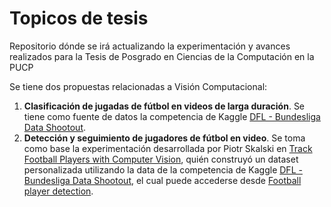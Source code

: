 # Topicos de tesis
Repositorio dónde se irá actualizando la experimentación y avances realizados para la Tesis de Posgrado en Ciencias de la Computación en la PUCP

Se tiene dos propuestas relacionadas a Visión Computacional:

1. **Clasificación de jugadas de fútbol en videos de larga duración**. Se tiene como fuente de datos la competencia de Kaggle [DFL - Bundesliga Data Shootout](https://www.kaggle.com/competitions/dfl-bundesliga-data-shootout).
2. **Detección y seguimiento de jugadores de fútbol en video**. Se toma como base la experimentación desarrollada por Piotr Skalski en [Track Football Players with Computer Vision](https://blog.roboflow.com/track-football-players/), quién construyó un dataset personalizada utilizando la data de la competencia de Kaggle [DFL - Bundesliga Data Shootout](https://www.kaggle.com/competitions/dfl-bundesliga-data-shootout), el cual puede accederse desde [Football player detection](https://universe.roboflow.com/roboflow-jvuqo/football-players-detection-3zvbc/browse?queryText=split%3Atest&pageSize=50&startingIndex=0&browseQuery=true).



